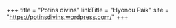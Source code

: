 +++
title = "Potins divins"
linkTitle = "Hyonou Paik"
site = "https://potinsdivins.wordpress.com/"
+++